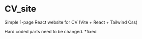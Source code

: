 # CV_site
Simple 1-page React website for CV (Vite + React + Tailwind Css)

Hard coded parts need to be changed. *fixed
